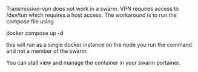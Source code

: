 Transmission-vpn does not work in a swarm. VPN requires access to /dev/tun which requires a host access. 
The workaround is to run the compose file using 

docker compose up -d

this will run as a single docker instance on the node you run the command and not a member of the swarm. 

You can stall view and manage the container in your swarm portainer. 

